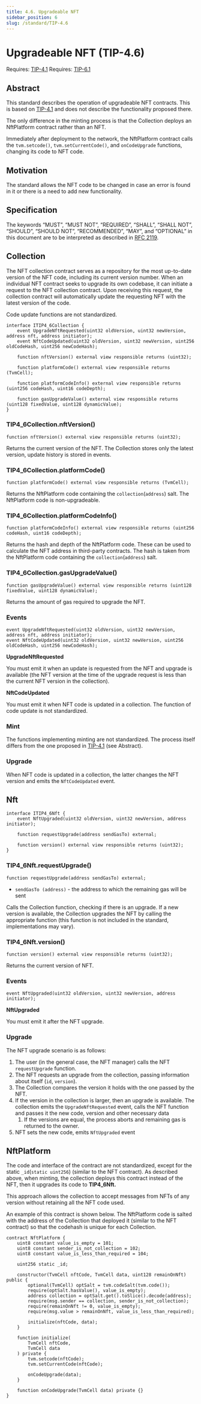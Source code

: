 ```yaml
---
title: 4.6. Upgradeable NFT
sidebar_position: 6
slug: /standard/TIP-4.6
---
```


# Upgradeable NFT (TIP-4.6)
Requires: [TIP-4.1](1.md)
Requires: [TIP-6.1](./../TIP-6/1.md)

## Abstract

This standard describes the operation of upgradeable NFT contracts. This is based on [TIP-4.1](1.md) and does not describe the functionality proposed there. 

The only difference in the minting process is that the Collection deploys an NftPlatform contract rather than an NFT.

Immediately after deployment to the network, the NftPlatform contract calls the `tvm.setcode()`, `tvm.setCurrentCode()`, and `onCodeUpgrade` functions, changing its code to NFT code.

## Motivation

The standard allows the NFT code to be changed in case an error is found in it or there is a need to add new functionality.

## Specification

The keywords “MUST”, “MUST NOT”, “REQUIRED”, “SHALL”, “SHALL NOT”, “SHOULD”, “SHOULD NOT”, “RECOMMENDED”, “MAY”, and “OPTIONAL” in this document are to be interpreted as described in [RFC 2119](https://datatracker.ietf.org/doc/html/rfc2119).


## Collection

The NFT collection contract serves as a repository for the most up-to-date version of the NFT code, including its current version number. When an individual NFT contract seeks to upgrade its own codebase, it can initiate a request to the NFT collection contract. Upon receiving this request, the collection contract will automatically update the requesting NFT with the latest version of the code.

Code update functions are not standardized.

```solidity
interface ITIP4_6Collection {
    event UpgradeNftRequested(uint32 oldVersion, uint32 newVersion, address nft, address initiator);
    event NftCodeUpdated(uint32 oldVersion, uint32 newVersion, uint256 oldCodeHash, uint256 newCodeHash);

    function nftVersion() external view responsible returns (uint32);
	
    function platformCode() external view responsible returns (TvmCell);
	
    function platformCodeInfo() external view responsible returns (uint256 codeHash, uint16 codeDepth);

    function gasUpgradeValue() external view responsible returns (uint128 fixedValue, uint128 dynamicValue);
}
```

### TIP4_6Collection.nftVersion()
```solidity
function nftVersion() external view responsible returns (uint32);
```

Returns the current version of the NFT. The Collection stores only the latest version, update history is stored in events.

### TIP4_6Collection.platformCode()
```solidity
function platformCode() external view responsible returns (TvmCell);
```

Returns the NftPlatform code containing the `collection`(`address`) salt. The NftPlatform code is non-upgradeable.

### TIP4_6Collection.platformCodeInfo()
```solidity
function platformCodeInfo() external view responsible returns (uint256 codeHash, uint16 codeDepth);
```

Returns the hash and depth of the NftPlatform code. These can be used to calculate the NFT address in third-party contracts. The hash is taken from the NftPlatform code containing the `collection`(`address`) salt.

### TIP4_6Collection.gasUpgradeValue()
```solidity
function gasUpgradeValue() external view responsible returns (uint128 fixedValue, uint128 dynamicValue);
```

Returns the amount of gas required to upgrade the NFT.

### Events
```solidity
event UpgradeNftRequested(uint32 oldVersion, uint32 newVersion, address nft, address initiator);
event NftCodeUpdated(uint32 oldVersion, uint32 newVersion, uint256 oldCodeHash, uint256 newCodeHash);
```
**UpgradeNftRequested**

You must emit it when an update is requested from the NFT and upgrade is available (the NFT version at the time of the upgrade request is less than the current NFT version in the collection).

**NftCodeUpdated**

You must emit it when NFT code is updated in a collection. The function of code update is not standardized.

### Mint

The functions implementing minting are not standardized. The process itself differs from the one proposed in [TIP-4.1](1.md) (see Abstract).

### Upgrade

When NFT code is updated in a collection, the latter changes the NFT version and emits the `NftCodeUpdated` event.

## Nft
```solidity
interface ITIP4_6Nft {
    event NftUpgraded(uint32 oldVersion, uint32 newVersion, address initiator);

    function requestUpgrade(address sendGasTo) external;
	
    function version() external view responsible returns (uint32);
}
```

### TIP4_6Nft.requestUpgrade()
```solidity
function requestUpgrade(address sendGasTo) external;
```

- `sendGasTo (address)` - the address to which the remaining gas will be sent

Calls the Сollection function, checking if there is an upgrade. If a new version is available, the Сollection upgrades the NFT by calling the appropriate function (this function is not included in the standard, implementations may vary).

### TIP4_6Nft.version()
```solidity
function version() external view responsible returns (uint32);
```

Returns the current version of NFT.

### Events
```solidity
event NftUpgraded(uint32 oldVersion, uint32 newVersion, address initiator);
```

**NftUpgraded**

You must emit it after the NFT upgrade.

### Upgrade

The NFT upgrade scenario is as follows:

1. The user (in the general case, the NFT manager) calls the NFT `requestUpgrade` function.
2. The NFT requests an upgrade from the collection, passing information about itself (`id`, `version`).
3. The Collection compares the version it holds with the one passed by the NFT.
4. If the version in the collection is larger, then an upgrade is available. The collection emits the `UpgradeNftRequested` event, calls the NFT function and passes it the new code, version and other necessary data
    1. If the versions are equal, the process aborts and remaining gas is returned to the owner. 
5. NFT sets the new code, emits `NftUpgraded` event

## NftPlatform

The code and interface of the contract are not standardized, except for the static `_id`(`static uint256`) (similar to the NFT contract). As described above, when minting, the collection deploys this contract instead of the NFT, then it upgrades its code to **TIP4_6Nft.**

This approach allows the collection to accept messages from NFTs of any version without retaining all the NFT code used.

An example of this contract is shown below. The NftPlatform code is salted with the address of the Collection that deployed it (similar to the NFT contract) so that the codehash is unique for each Collection.

```solidity
contract NftPlatform {
    uint8 constant value_is_empty = 101;
    uint8 constant sender_is_not_collection = 102;
    uint8 constant value_is_less_than_required = 104;

    uint256 static _id;

    constructor(TvmCell nftCode, TvmCell data, uint128 remainOnNft) public {
        optional(TvmCell) optSalt = tvm.codeSalt(tvm.code());
        require(optSalt.hasValue(), value_is_empty);
        address collection = optSalt.get().toSlice().decode(address);
        require(msg.sender == collection, sender_is_not_collection);
        require(remainOnNft != 0, value_is_empty);
        require(msg.value > remainOnNft, value_is_less_than_required);

        initialize(nftCode, data);
    }

    function initialize(
        TvmCell nftCode,
        TvmCell data
    ) private {
        tvm.setcode(nftCode);
        tvm.setCurrentCode(nftCode);

        onCodeUpgrade(data);
    }

    function onCodeUpgrade(TvmCell data) private {}
}
```

